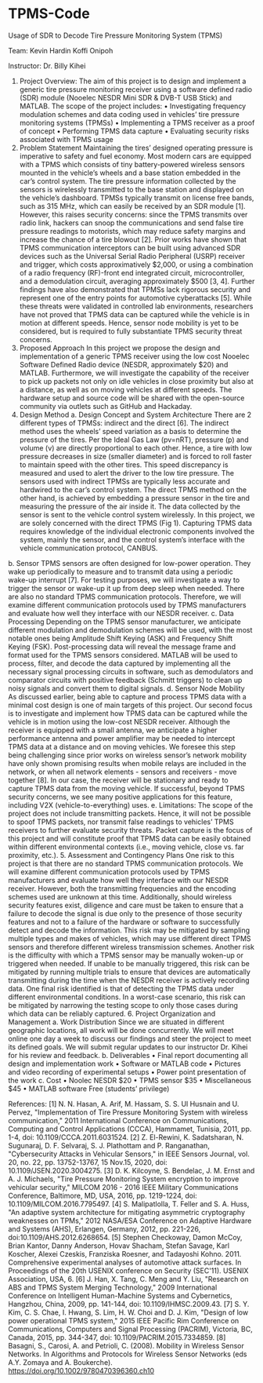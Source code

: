 # TPMS-Code
Usage of SDR to Decode Tire Pressure Monitoring System (TPMS)

Team:
Kevin Hardin
Koffi Onipoh

Instructor:
Dr. Billy Kihei
 
1.	Project Overview:
The aim of this project is to design and implement a generic tire pressure monitoring receiver using a software defined radio (SDR) module (Nooelec NESDR Mini SDR & DVB-T USB Stick) and MATLAB. The scope of the project includes:
•	Investigating frequency modulation schemes and data coding used in vehicles’ tire pressure monitoring systems (TPMSs)
•	Implementing a TPMS receiver as a proof of concept
•	Performing TPMS data capture
•	Evaluating security risks associated with TPMS usage
2.	Problem Statement
Maintaining the tires’ designed operating pressure is imperative to safety and fuel economy. Most modern cars are equipped with a TPMS which consists of tiny battery-powered wireless sensors mounted in the vehicle’s wheels and a base station embedded in the car’s control system. The tire pressure information collected by the sensors is wirelessly transmitted to the base station and displayed on the vehicle’s dashboard. TPMSs typically transmit on license free bands, such as 315 MHz, which can easily be received by an SDR module [1]. However, this raises security concerns: since the TPMS transmits over radio link, hackers can snoop the communications and send false tire pressure readings to motorists, which may reduce safety margins and increase the chance of a tire blowout [2].
Prior works have shown that TPMS communication interceptors can be built using advanced SDR devices such as the Universal Serial Radio Peripheral (USRP) receiver and trigger, which costs approximatively $2,000, or using a combination of a radio frequency (RF)-front end integrated circuit, microcontroller, and a demodulation circuit, averaging approximately $500 [3, 4]. Further findings have also demonstrated that TPMSs lack rigorous security and represent one of the entry points for automotive cyberattacks [5]. While these threats were validated in controlled lab environments, researchers have not proved that TPMS data can be captured while the vehicle is in motion at different speeds. Hence, sensor node mobility is yet to be considered, but is required to fully substantiate TPMS security threat concerns.
3.	Proposed Approach
In this project we propose the design and implementation of a generic TPMS receiver using the low cost Nooelec Software Defined Radio device (NESDR, approximately $20) and MATLAB. Furthermore, we will investigate the capability of the receiver to pick up packets not only on idle vehicles in close proximity but also at a distance, as well as on moving vehicles at different speeds. The hardware setup and source code will be shared with the open-source community via outlets such as GitHub and Hackaday.
4.	Design Method
a.	Design Concept and System Architecture
There are 2 different types of TPMSs: indirect and the direct [6]. The indirect method uses the wheels’ speed variation as a basis to determine the pressure of the tires. Per the Ideal Gas Law (pv=nRT), pressure (p) and volume (ν) are directly proportional to each other. Hence, a tire with low pressure decreases in size (smaller diameter) and is forced to roll faster to maintain speed with the other tires. This speed discrepancy is measured and used to alert the driver to the low tire pressure. The sensors used with indirect TPMSs are typically less accurate and hardwired to the car’s control system. The direct TPMS method on the other hand, is achieved by embedding a pressure sensor in the tire and measuring the pressure of the air inside it. The data collected by the sensor is sent to the vehicle control system wirelessly. In this project, we are solely concerned with the direct TPMS (Fig 1). Capturing TPMS data requires knowledge of the individual electronic components involved the system, mainly the sensor, and the control system’s interface with the vehicle communication protocol, CANBUS.


b.	Sensor
TPMS sensors are often designed for low-power operation. They wake up periodically to measure and to transmit data using a periodic wake-up interrupt [7]. For testing purposes, we will investigate a way to trigger the sensor or wake-up it up from deep sleep when needed. There are also no standard TPMS communication protocols. Therefore, we will examine different communication protocols used by TPMS manufacturers and evaluate how well they interface with our NESDR receiver.
c.	Data Processing
Depending on the TPMS sensor manufacturer, we anticipate different modulation and demodulation schemes will be used, with the most notable ones being Amplitude Shift Keying (ASK) and Frequency Shift Keying (FSK). Post-processing data will reveal the message frame and format used for the TPMS sensors considered. MATLAB will be used to process, filter, and decode the data captured by implementing all the necessary signal processing circuits in software, such as demodulators and comparator circuits with positive feedback (Schmitt triggers) to clean up noisy signals and convert them to digital signals.
d.	Sensor Node Mobility
As discussed earlier, being able to capture and process TPMS data with a minimal cost design is one of main targets of this project. Our second focus is to investigate and implement how TPMS data can be captured while the vehicle is in motion using the low-cost NESDR receiver. Although the receiver is equipped with a small antenna, we anticipate a higher performance antenna and power amplifier may be needed to intercept TPMS data at a distance and on moving vehicles. We foresee this step being challenging since prior works on wireless sensor’s network mobility have only shown promising results when mobile relays are included in the network, or when all network elements - sensors and receivers - move together [8]. In our case, the receiver will be stationary and ready to capture TPMS data from the moving vehicle. If successful, beyond TPMS security concerns, we see many positive applications for this feature, including V2X (vehicle-to-everything) uses.
e.	Limitations:
The scope of the project does not include transmitting packets. Hence, it will not be possible to spoof TPMS packets, nor transmit false readings to vehicles’ TPMS receivers to further evaluate security threats. Packet capture is the focus of this project and will constitute proof that TPMS data can be easily obtained within different environmental contexts (i.e., moving vehicle, close vs. far proximity, etc.).
5.	Assessment and Contingency Plans
One risk to this project is that there are no standard TPMS communication protocols. We will examine different communication protocols used by TPMS manufacturers and evaluate how well they interface with our NESDR receiver. However, both the transmitting frequencies and the encoding schemes used are unknown at this time. Additionally, should wireless security features exist, diligence and care must be taken to ensure that a failure to decode the signal is due only to the presence of those security features and not to a failure of the hardware or software to successfully detect and decode the information. This risk may be mitigated by sampling multiple types and makes of vehicles, which may use different direct TPMS sensors and therefore different wireless transmission schemes.
Another risk is the difficulty with which a TPMS sensor may be manually woken-up or triggered when needed. If unable to be manually triggered, this risk can be mitigated by running multiple trials to ensure that devices are automatically transmitting during the time when the NESDR receiver is actively recording data.
One final risk identified is that of detecting the TPMS data under different environmental conditions. In a worst-case scenario, this risk can be mitigated by narrowing the testing scope to only those cases during which data can be reliably captured.
6.	Project Organization and Management
a.	Work Distribution
Since we are situated in different geographic locations, all work will be done concurrently. We will meet online one day a week to discuss our findings and steer the project to meet its defined goals. We will submit regular updates to our instructor Dr. Kihei for his review and feedback. 
b.	Deliverables
•	Final report documenting all design and implementation work
•	Software or MATLAB code
•	Pictures and video recording of experimental setups
•	Power point presentation of the work
c.	Cost
•	Noolec NESDR			$20
•	TPMS sensor			$35
•	Miscellaneous			$45
•	MATLAB software		Free (students’ privilege)

References:
[1]	N. N. Hasan, A. Arif, M. Hassam, S. S. Ul Husnain and U. Pervez, "Implementation of Tire Pressure Monitoring System with wireless communication," 2011 International Conference on Communications, Computing and Control Applications (CCCA), Hammamet, Tunisia, 2011, pp. 1-4, doi: 10.1109/CCCA.2011.6031524.
[2]	Z. El-Rewini, K. Sadatsharan, N. Sugunaraj, D. F. Selvaraj, S. J. Plathottam and P. Ranganathan, "Cybersecurity Attacks in Vehicular Sensors," in IEEE Sensors Journal, vol. 20, no. 22, pp. 13752-13767, 15 Nov.15, 2020, doi: 10.1109/JSEN.2020.3004275.
[3]	D. K. Kilcoyne, S. Bendelac, J. M. Ernst and A. J. Michaels, "Tire Pressure Monitoring System encryption to improve vehicular security," MILCOM 2016 - 2016 IEEE Military Communications Conference, Baltimore, MD, USA, 2016, pp. 1219-1224, doi: 10.1109/MILCOM.2016.7795497.
[4]	S. Malipatlolla, T. Feller and S. A. Huss, "An adaptive system architecture for mitigating asymmetric cryptography weaknesses on TPMs," 2012 NASA/ESA Conference on Adaptive Hardware and Systems (AHS), Erlangen, Germany, 2012, pp. 221-226, doi:10.1109/AHS.2012.6268654.
[5]	Stephen Checkoway, Damon McCoy, Brian Kantor, Danny Anderson, Hovav Shacham, Stefan Savage, Karl Koscher, Alexei Czeskis, Franziska Roesner, and Tadayoshi Kohno. 2011. Comprehensive experimental analyses of automotive attack surfaces. In Proceedings of the 20th USENIX conference on Security (SEC'11). USENIX Association, USA, 6.
[6]	J. Han, X. Tang, C. Meng and Y. Liu, "Research on ABS and TPMS System Merging Technology," 2009 International Conference on Intelligent Human-Machine Systems and Cybernetics, Hangzhou, China, 2009, pp. 141-144, doi: 10.1109/IHMSC.2009.43.
[7]	S. Y. Kim, C. S. Chae, I. Hwang, S. Lim, H. W. Choi and D. J. Kim, "Design of low power operational TPMS system," 2015 IEEE Pacific Rim Conference on Communications, Computers and Signal Processing (PACRIM), Victoria, BC, Canada, 2015, pp. 344-347, doi: 10.1109/PACRIM.2015.7334859.
[8]	Basagni, S., Carosi, A. and Petrioli, C. (2008). Mobility in Wireless Sensor Networks. In Algorithms and Protocols for Wireless Sensor Networks (eds A.Y. Zomaya and A. Boukerche). https://doi.org/10.1002/9780470396360.ch10
